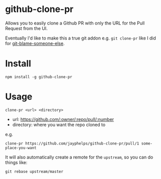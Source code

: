 # github-clone-pr

Allows you to easily clone a Github PR with only the URL for the Pull Request from the UI.

Eventually I'd like to make this a true git addon e.g. `git clone-pr` like I did for [git-blame-someone-else](https://github.com/jayphelps/git-blame-someone-else).

# Install

```shell
npm install -g github-clone-pr
```

# Usage

```shell
clone-pr <url> <directory>
```

* url: https://github.com/:owner/:repo/pull/:number
* directory: where you want the repo cloned to

e.g.

```shell
clone-pr https://github.com/jayphelps/github-clone-pr/pull/1 some-place-you-want
```

It will also automatically create a remote for the `upstream`, so you can do things like:

```shell
git rebase upstream/master
```